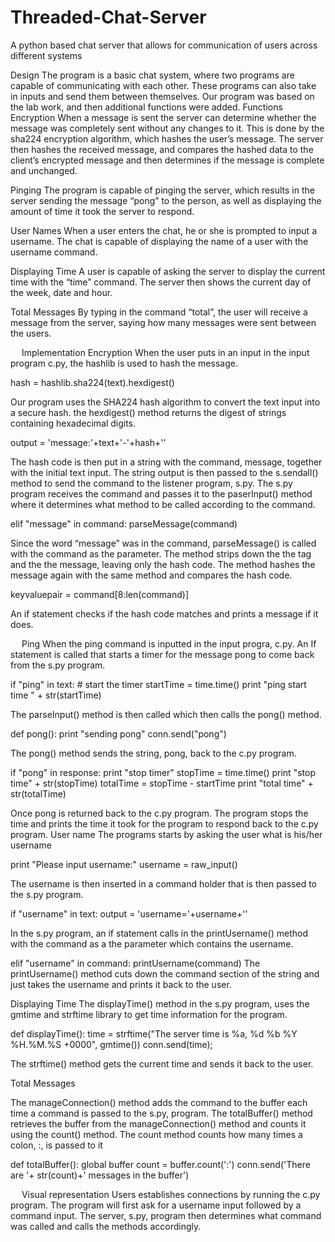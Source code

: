 # Threaded-Chat-Server
A python based chat server that allows for communication of users across different systems

Design
The program is a basic chat system, where two programs are capable of communicating with each other. These programs can also take in inputs and send them between themselves. Our program was based on the lab work, and then additional functions were added.
Functions
Encryption
When a message is sent the server can determine whether the message was completely sent without any changes to it. This is done by the sha224 encryption algorithm, which hashes the user’s message. The server then hashes the received message, and compares the hashed data to the client’s encrypted message and then determines if the message is complete and unchanged.

Pinging
The program is capable of pinging the server, which results in the server sending the message “pong” to the person, as well as displaying the amount of time it took the server to respond.

User Names
When a user enters the chat, he or she is prompted to input a username. The chat is capable of displaying the name of a user with the username command.

Displaying Time
A user is capable of asking the server to display the current time with the “time” command.
The server then shows the current day of the week, date and hour.

Total Messages
By typing in the command “total”, the user will receive a message from the server, saying how many messages were sent between the users.


 
Implementation
Encryption
When the user puts in an input in the input program c.py, the hashlib is used to hash the message.

hash = hashlib.sha224(text).hexdigest()

Our program uses the SHA224 hash algorithm to convert the text input into a secure hash. the hexdigest() method returns the digest of strings containing hexadecimal digits.

output = '<cmd>message:'+text+'-'+hash+'</cmd>' 

The hash code is then put in a string with the command, message, together with the initial text input. The string output is then passed to the s.sendall() method to send the command to the listener program, s.py. The s.py program receives the command and passes it to the paserInput() method where it determines what method to be called according to the command.

elif "message" in command:
            parseMessage(command)


Since the word “message” was in the command, parseMessage() is called with the command as the parameter. The method strips down the the <cmd> tag and the the message, leaving only the hash code. The method hashes the message again with the same method and compares the hash code.

keyvaluepair = command[8:len(command)]

An if statement checks if the hash code matches and prints a message if it does.

 
Ping
When the ping command is inputted in the input progra, c.py.  An If statement is called that starts a timer for the message pong to come back from the s.py program.

if "ping" in text:
    # start the timer
    startTime = time.time()
    print "ping start time " + str(startTime)

The parseInput() method is then called which then calls the pong() method.

def pong():
    print "sending pong"
    conn.send("pong")

The pong() method sends the string, pong, back to the c.py program. 

if "pong" in response:
    print "stop timer"
    stopTime = time.time()
    print "stop time" + str(stopTime)
    totalTime = stopTime - startTime
    print "total time" + str(totalTime)

Once pong is returned back to the c.py program. The program stops the time and prints the time it took for the program to respond back to the c.py program.
User name
The programs starts by asking the user what is his/her username

print "Please input username:"
username = raw_input()

The username is then inserted in a command holder that is then passed to the s.py program.

if "username" in text:
    output = '<cmd>username='+username+'</cmd>'

In the s.py program, an if statement calls in the printUsername() method with the command as a the parameter which contains the username.

elif "username" in command:
            printUsername(command)
The printUsername() method cuts down the command section of the string and just takes the username and prints it back to the user.

Displaying Time
The displayTime() method in the s.py program, uses the gmtime and strftime library to get time information for the program.

def displayTime():
    time = strftime("The server time is %a, %d %b %Y %H.%M.%S +0000", gmtime())
    conn.send(time);

The strftime() method gets the current time and sends it back to the user.

Total Messages

The manageConnection() method adds the command to the buffer each time a command is passed to the s.py, program. The totalBuffer() method retrieves the buffer from the manageConnection() method and counts it using the count() method. The count method counts how many times a colon, :, is passed to it

def totalBuffer():
    global buffer
    count = buffer.count(':')
    conn.send('There are '+ str(count)+' messages in the buffer')

 
Visual representation
Users establishes connections by running the c.py program. The program will first ask for a username input followed by a command input. The server, s.py, program then determines what command was called and calls the methods accordingly. 
